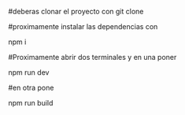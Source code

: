#deberas clonar el proyecto con 
git clone 

#proximamente instalar las dependencias con 

npm i 

#Proximamente abrir dos terminales y en una poner

npm run dev

#en otra pone

npm run build
